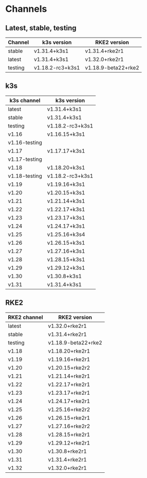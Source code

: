 # Channels

## Latest, stable, testing

| Channel | k3s version | RKE2 version |
| ------- | ----------- | ------------ |
stable|v1.31.4+k3s1|v1.31.4+rke2r1
latest|v1.31.4+k3s1|v1.32.0+rke2r1
testing|v1.18.2-rc3+k3s1|v1.18.9-beta22+rke2

## k3s

| k3s channel | k3s version |
| ----------- | ----------- |
| latest | v1.31.4+k3s1 |
| stable | v1.31.4+k3s1 |
| testing | v1.18.2-rc3+k3s1 |
| v1.16 | v1.16.15+k3s1 |
| v1.16-testing |  |
| v1.17 | v1.17.17+k3s1 |
| v1.17-testing |  |
| v1.18 | v1.18.20+k3s1 |
| v1.18-testing | v1.18.2-rc3+k3s1 |
| v1.19 | v1.19.16+k3s1 |
| v1.20 | v1.20.15+k3s1 |
| v1.21 | v1.21.14+k3s1 |
| v1.22 | v1.22.17+k3s1 |
| v1.23 | v1.23.17+k3s1 |
| v1.24 | v1.24.17+k3s1 |
| v1.25 | v1.25.16+k3s4 |
| v1.26 | v1.26.15+k3s1 |
| v1.27 | v1.27.16+k3s1 |
| v1.28 | v1.28.15+k3s1 |
| v1.29 | v1.29.12+k3s1 |
| v1.30 | v1.30.8+k3s1 |
| v1.31 | v1.31.4+k3s1 |

## RKE2

| RKE2 channel | RKE2 version |
| ------------ | ----------- |
| latest | v1.32.0+rke2r1 |
| stable | v1.31.4+rke2r1 |
| testing | v1.18.9-beta22+rke2 |
| v1.18 | v1.18.20+rke2r1 |
| v1.19 | v1.19.16+rke2r1 |
| v1.20 | v1.20.15+rke2r2 |
| v1.21 | v1.21.14+rke2r1 |
| v1.22 | v1.22.17+rke2r1 |
| v1.23 | v1.23.17+rke2r1 |
| v1.24 | v1.24.17+rke2r1 |
| v1.25 | v1.25.16+rke2r2 |
| v1.26 | v1.26.15+rke2r1 |
| v1.27 | v1.27.16+rke2r2 |
| v1.28 | v1.28.15+rke2r1 |
| v1.29 | v1.29.12+rke2r1 |
| v1.30 | v1.30.8+rke2r1 |
| v1.31 | v1.31.4+rke2r1 |
| v1.32 | v1.32.0+rke2r1 |
